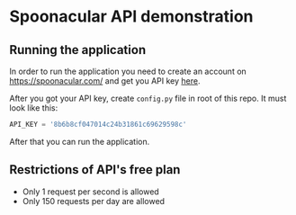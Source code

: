 # Spoonacular API demonstration

## Running the application

In order to run the application you need to create an account on https://spoonacular.com/ and get you API key [here](https://spoonacular.com/food-api/console#Profile).

After you got your API key, create `config.py` file in root of this repo. It must look like this:
```python
API_KEY = '8b6b8cf047014c24b31861c69629598c'
```

After that you can run the application.

## Restrictions of API's free plan

* Only 1 request per second is allowed
* Only 150 requests per day are allowed